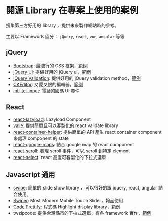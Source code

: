 # 開源 Library 在專案上使用的案例

搜集第三方好用的 library ，提供未來製作網站時的參考。

主要以 Framework 區分： `jQuery`, `react`, `vue`, `angular` 等等

## jQuery

- [Bootstrap](http://getbootstrap.com/): 最流行的 CSS 框架，[範例](bootstrap.md)
- [jQuery UI](https://jqueryui.com/): 提供好用的 jQuery ui，[範例](jqueryui.md)
- [jQuery Validation](https://jqueryvalidation.org/): 提供好用的 jQuery validation method，[範例](validation.md)
- [CKEditor](http://ckeditor.com/): 又愛又恨的編輯器，[範例](ckeditor.md)
- [intl-tel-input](https://github.com/jackocnr/intl-tel-input): 電話的國碼 UI 套件

## React

- [react-lazyload](https://github.com/jasonslyvia/react-lazyload): Lazyload Component
- [valle](https://github.com/jessy1092/valle): 提供簡單且可以客製化的 react validate library
- [react-container-helper](https://github.com/jessy1092/react-container-helper): 提供簡單的 API 產生 react container component 來處理 component 的 state
- [react-google-maps](https://github.com/tomchentw/react-google-maps): 結合 google map 的 react component
- [react-scroll](https://github.com/fisshy/react-scroll): 處理 scroll 事件，可以 scroll 到特定 element
- [react-select](https://github.com/JedWatson/react-select): react 高度可客製化的下拉式選單


## Javascript 通用

- [swipe](http://lyfeyaj.github.io/swipe/): 簡單的 slide show library ，可以很好的跟 jquery, react, angular 結合使用。
- [Swiper](http://idangero.us/swiper/demos/#.WWbewtOGNTY): Most Modern Mobile Touch Slider，翰品使用
- [Code Prettify](https://github.com/google/code-prettify): 程式碼 Highlight display library，[範例](prettify.md)
- twzipcode: 提供台灣縣市的下拉式選單，有各 framework 實作，[範例](twzipcode.md)

